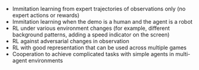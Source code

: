 * Immitation learning from expert trajectories of observations only (no expert actions or rewards)
* Immitation learning when the demo is a human and the agent is a robot
* RL under various environment changes (for example, different background patterns, adding a speed indicator on the screen)
* RL against adversarial changes in observation
* RL with good representation that can be used across multiple games
* Cooperation to achieve complicated tasks with simple agents in multi-agent environments

